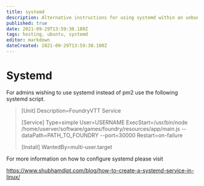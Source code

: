 ```yaml
---
title: systemd
description: Alternative instructions for using systemd within an unbuntu install
published: true
date: 2021-09-29T13:59:30.180Z
tags: hosting, ubuntu, systemd
editor: markdown
dateCreated: 2021-09-29T13:59:30.180Z
---
```


# Systemd
For admins wishing to use systemd instead of pm2 use the following systemd script.

> [Unit]
> Description=FoundryVTT Service
> 
> [Service]
> Type=simple
> User=USERNAME
> ExecStart=/usr/bin/node /home/userver/software/games/foundry/resources/app/main.js --dataPath=PATH_TO_FOUNDRY --port=30000
> Restart=on-failure
> 
> [Install]
> WantedBy=multi-user.target

For more information on how to configure systemd please visit

https://www.shubhamdipt.com/blog/how-to-create-a-systemd-service-in-linux/